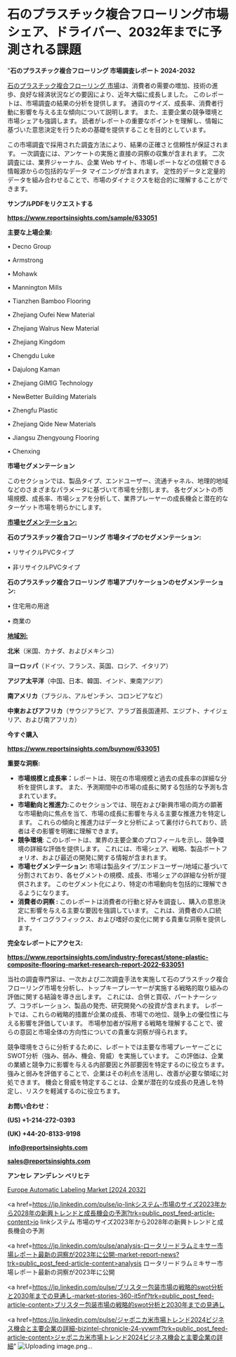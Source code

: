 # 石のプラスチック複合フローリング市場シェア、ドライバー、2032年までに予測される課題

"<strong>石のプラスチック複合フローリング 市場調査レポート 2024-2032</strong>

<a href=https://www.reportsinsights.com/sample/633051>石のプラスチック複合フローリング 市場</a>は、消費者の需要の増加、技術の進歩、良好な経済状況などの要因により、近年大幅に成長しました。 このレポートは、市場調査の結果の分析を提供します。 通貨のサイズ、成長率、消費者行動に影響を与える主な傾向について説明します。 また、主要企業の競争環境と市場シェアも強調します。 読者がレポートの重要なポイントを理解し、情報に基づいた意思決定を行うための基礎を提供することを目的としています。

この市場調査で採用された調査方法により、結果の正確さと信頼性が保証されます。 一次調査には、アンケートの実施と直接の洞察の収集が含まれます。 二次調査には、業界ジャーナル、企業 Web サイト、市場レポートなどの信頼できる情報源からの包括的なデータ マイニングが含まれます。 定性的データと定量的データを組み合わせることで、市場のダイナミクスを総合的に理解することができます。

<strong><b>サンプルPDFをリクエストする</b></strong>

<a href=https://www.reportsinsights.com/sample/633051><strong><u>https://www.reportsinsights.com/sample/633051</u></strong></a>

<strong>主要な上場企業:</strong>

• Decno Group

• Armstrong

• Mohawk

• Mannington Mills

• Tianzhen Bamboo Flooring

• Zhejiang Oufei New Material

• Zhejiang Walrus New Material

• Zhejiang Kingdom

• Chengdu Luke

• Dajulong Kaman

• Zhejiang GIMIG Technology

• NewBetter Building Materials

• Zhengfu Plastic

• Zhejiang Qide New Materials

• Jiangsu Zhengyoung Flooring

• Chenxing

<strong>市場セグメンテーション</strong>

このセクションでは、製品タイプ、エンドユーザー、流通チャネル、地理的地域などのさまざまなパラメータに基づいて市場を分割します。 各セグメントの市場規模、成長率、市場シェアを分析して、業界プレーヤーの成長機会と潜在的なターゲット市場を明らかにします。

<strong><u>市場セグメンテーション</u></strong><strong><u>:</u></strong>

<strong>石のプラスチック複合フローリング 市場タイプのセグメンテーション:</strong>

• リサイクルPVCタイプ

• 非リサイクルPVCタイプ

<strong>石のプラスチック複合フローリング 市場アプリケーションのセグメンテーション:</strong>

• 住宅用の用途

• 商業の

<strong><u>地域別</u></strong><strong><u>:</u></strong>

<strong>北米</strong>（米国、カナダ、およびメキシコ）

<strong>ヨーロッパ</strong>（ドイツ、フランス、英国、ロシア、イタリア）

<strong>アジア太平洋</strong>（中国、日本、韓国、インド、東南アジア）

<strong>南アメリカ</strong>（ブラジル、アルゼンチン、コロンビアなど）

<strong>中東およびアフリカ</strong>（サウジアラビア、アラブ首長国連邦、エジプト、ナイジェリア、および南アフリカ）

<strong>今すぐ購入</strong>

<a href=https://www.reportsinsights.com/buynow/633051><strong><u>https://www.reportsinsights.com/buynow/633051</u></strong></a>

<strong>重要な洞察:</strong>
<ul>
  <li><strong>市場規模と成長率：</strong>レポートは、現在の市場規模と過去の成長率の詳細な分析を提供します。 また、予測期間中の市場の成長に関する包括的な予測も含まれています。</li>
  <li><strong>市場動向と推進力:</strong>このセクションでは、現在および新興市場の両方の顕著な市場動向に焦点を当て、市場の成長に影響を与える主要な推進力を特定します。 これらの傾向と推進力はデータと分析によって裏付けられており、読者はその影響を明確に理解できます。</li>
  <li><strong>競争環境</strong>: このレポートは、業界の主要企業のプロフィールを示し、競争環境の詳細な評価を提供します。 これには、市場シェア、戦略、製品ポートフォリオ、および最近の開発に関する情報が含まれます。</li>
  <li><strong>市場セグメンテーション: </strong>市場は製品タイプ/エンドユーザー/地域に基づいて分割されており、各セグメントの規模、成長、市場シェアの詳細な分析が提供されます。 このセグメント化により、特定の市場動向を包括的に理解できるようになります。</li>
  <li><strong>消費者の洞察 : </strong>このレポートは消費者の行動と好みを調査し、購入の意思決定に影響を与える主要な要因を強調しています。 これは、消費者の人口統計、サイコグラフィックス、および嗜好の変化に関する貴重な洞察を提供します。</li>
</ul>
<strong>完全なレポートにアクセス:</strong>

<a href=https://www.reportsinsights.com/industry-forecast/stone-plastic-composite-flooring-market-research-report-2022-633051><strong><u><b>https://www.reportsinsights.com/industry-forecast/stone-plastic-composite-flooring-market-research-report-2022-633051</b></u></strong></a>

当社の調査専門家は、一次および二次調査手法を実施して石のプラスチック複合フローリング市場を分析し、トップキープレーヤーが実施する戦略的取り組みの評価に関する結論を導き出します。 これには、合併と買収、パートナーシップ、コラボレーション、製品の発売、研究開発への投資が含まれます。 レポートでは、これらの戦略的措置が企業の成長、市場での地位、競争上の優位性に与える影響を評価しています。 市場参加者が採用する戦略を理解することで、彼らの意図と市場全体の方向性についての貴重な洞察が得られます。

競争環境をさらに分析するために、レポートでは主要な市場プレーヤーごとにSWOT分析（強み、弱み、機会、脅威）を実施しています。 この評価は、企業の業績と競争力に影響を与える内部要因と外部要因を特定するのに役立ちます。 強みと弱みを評価することで、企業はその利点を活用し、改善が必要な領域に対処できます。 機会と脅威を特定することは、企業が潜在的な成長の見通しを特定し、リスクを軽減するのに役立ちます。

<strong>お問い合わせ：</strong>

<strong>(US) +1-214-272-0393</strong>

<strong>(UK) +44-20-8133-9198</strong>

<strong> </strong><a href=info@reportsinsights.com><strong><u>info@reportsinsights.com</u></strong></a>

<a href=sales@reportsinsights.com><strong><u>sales@reportsinsights.com</u></strong></a>

<strong>アンセレ アンデレン ベリヒテ</strong>

<a href=https://www.linkedin.com/pulse/europe-automatic-labeling-market-analysis-fnpdf/>Europe Automatic Labeling Market [2024 2032]</a>

<a href=https://jp.linkedin.com/pulse/io-linkシステム-市場のサイズ2023年から2028年の新興トレンドと成長機会の予測?trk=public_post_feed-article-content>io linkシステム 市場のサイズ2023年から2028年の新興トレンドと成長機会の予測</a>

<a href=https://jp.linkedin.com/pulse/analysis-ロータリードラムミキサー市場レポート最新の洞察が2023年に公開-market-report-news?trk=public_post_feed-article-content>analysis ロータリードラムミキサー市場レポート最新の洞察が2023年に公開</a>

<a href=https://jp.linkedin.com/pulse/ブリスター包装市場の戦略的swot分析と2030年までの見通し-market-stories-360-it5nf?trk=public_post_feed-article-content>ブリスター包装市場の戦略的swot分析と2030年までの見通し</a>

<a href=https://jp.linkedin.com/pulse/ジャポニカ米市場トレンド2024ビジネス機会と主要企業の詳細-bizintel-chronicle-24-yvwmf?trk=public_post_feed-article-content>ジャポニカ米市場トレンド2024ビジネス機会と主要企業の詳細</a>"
![Uploading image.png…]()
